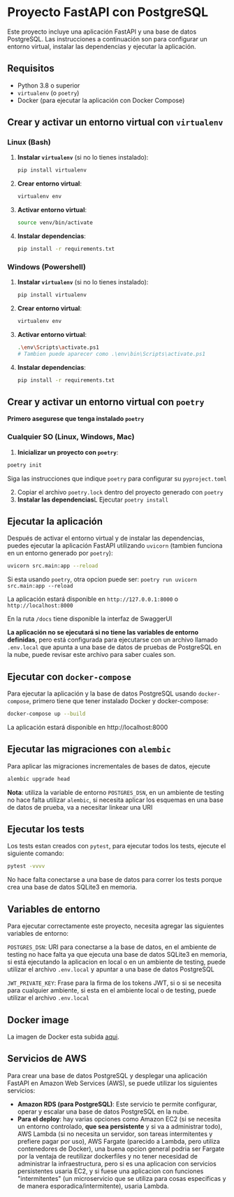 # Proyecto FastAPI con PostgreSQL

Este proyecto incluye una aplicación FastAPI y una base de datos PostgreSQL. Las instrucciones a continuación son para configurar un entorno virtual, instalar las dependencias y ejecutar la aplicación.

## Requisitos

- Python 3.8 o superior
- `virtualenv` (o `poetry`)
- Docker (para ejecutar la aplicación con Docker Compose)

## Crear y activar un entorno virtual con `virtualenv`

### Linux (Bash)

1. **Instalar `virtualenv`** (si no lo tienes instalado):
   ```sh
   pip install virtualenv
   ```
2. **Crear entorno virtual**:
   ```sh
   virtualenv env
   ```
3. **Activar entorno virtual**:
   ```sh
   source venv/bin/activate
   ```
4. **Instalar dependencias**:
   ```sh
   pip install -r requirements.txt
   ```

### Windows (Powershell)

1. **Instalar `virtualenv`** (si no lo tienes instalado):
   ```sh
   pip install virtualenv
   ```
2. **Crear entorno virtual**:
   ```sh
   virtualenv env
   ```
3. **Activar entorno virtual**:
   ```sh
   .\env\Scripts\activate.ps1
   # Tambien puede aparecer como .\env\bin\Scripts\activate.ps1

   ```
4. **Instalar dependencias**:
   ```sh
   pip install -r requirements.txt
   ```


## Crear y activar un entorno virtual con `poetry`

**Primero asegurese que tenga instalado `poetry`**

### Cualquier SO (Linux, Windows, Mac)

1. **Inicializar un proyecto con `poetry`**:
```sh
poetry init
```
Siga las instrucciones que indique `poetry` para configurar su `pyproject.toml`

2. Copiar el archivo `poetry.lock` dentro del proyecto generado con `poetry`
3. **Instalar las dependencias**L Ejecutar `poetry install`

## Ejecutar la aplicación

Después de activar el entorno virtual y de instalar las dependencias, puedes ejecutar la aplicación FastAPI utilizando `uvicorn` (tambien funciona en un entorno generado por `poetry`):
```sh
uvicorn src.main:app --reload
```

Si esta usando `poetry`, otra opcion puede ser: `poetry run uvicorn src.main:app --reload`

La aplicación estará disponible en `http://127.0.0.1:8000` o `http://localhost:8000`

En la ruta `/docs` tiene disponible la interfaz de SwaggerUI

**La aplicación no se ejecutará si no tiene las variables de entorno definidas**, pero está configurada para ejecutarse con un archivo llamado `.env.local` que apunta a una base de datos de pruebas de PostgreSQL en la nube, puede revisar este archivo para saber cuales son.


## Ejecutar con `docker-compose`

Para ejecutar la aplicación y la base de datos PostgreSQL usando `docker-compose`, primero tiene que tener instalado Docker y docker-compose:
```sh
docker-compose up --build
```
La aplicación estará disponible en http://localhost:8000

## Ejecutar las migraciones con `alembic`

Para aplicar las migraciones incrementales de bases de datos, ejecute

```sh
alembic upgrade head
```
**Nota**: utiliza la variable de entorno `POSTGRES_DSN`, en un ambiente de testing no hace falta utilizar `alembic`, si necesita aplicar los esquemas en una base de datos de prueba, va a necesitar linkear una URI

## Ejecutar los tests
Los tests estan creados con `pytest`, para ejecutar todos los tests, ejecute el siguiente comando:
```sh
pytest -vvvv
```
No hace falta conectarse a una base de datos para correr los tests porque crea una base de datos SQLite3 en memoria.

## Variables de entorno

Para ejecutar correctamente este proyecto, necesita agregar las siguientes variables de entorno:

`POSTGRES_DSN`: URI para conectarse a la base de datos, en el ambiente de testing no hace falta ya que ejecuta una base de datos SQLite3 en memoria, si está ejecutando la aplicacion en local o en un ambiente de testing, puede utilizar el archivo `.env.local` y apuntar a una base de datos PostgreSQL

`JWT_PRIVATE_KEY`: Frase para la firma de los tokens JWT, si o si se necesita para cualquier ambiente, si esta en el ambiente local o de testing, puede utilizar el archivo `.env.local`

## Docker image

La imagen de Docker esta subida [aqui](https://hub.docker.com/repository/docker/facundopadilla/n5now/general).

## Servicios de AWS

Para crear una base de datos PostgreSQL y desplegar una aplicación FastAPI en Amazon Web Services (AWS), se puede utilizar los siguientes servicios:
- **Amazon RDS (para PostgreSQL)**: Este servicio te permite configurar, operar y escalar una base de datos PostgreSQL en la nube.
- **Para el deploy**: hay varias opciones como Amazon EC2 (si se necesita un entorno controlado, **que sea persistente** y si va a administrar todo), AWS Lambda (si no necesita un servidor, son tareas intermitentes y prefiere pagar por uso), AWS Fargate (parecido a Lambda, pero utiliza contenedores de Docker), una buena opcion general podria ser Fargate por la ventaja de reutilizar dockerfiles y no tener necesidad de administrar la infraestructura, pero si es una aplicacion con servicios persistentes usaria EC2, y si fuese una aplicacion con funciones "intermitentes" (un microservicio que se utiliza para cosas especificas y de manera esporadica/intermitente), usaria Lambda.